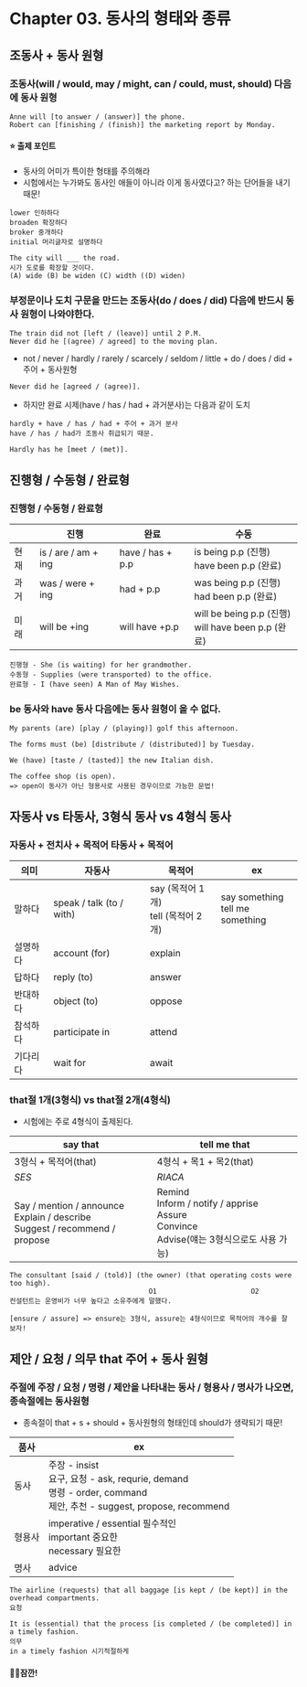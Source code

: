 # Chapter 03. 동사의 형태와 종류
## 조동사 + 동사 원형
### 조동사(will / would, may / might, can / could, must, should) 다음에 동사 원형
```
Anne will [to answer / (answer)] the phone.
Robert can [finishing / (finish)] the marketing report by Monday.
```
#### ⭐️ 출제 포인트
- 동사의 어미가 특이한 형태를 주의해라
- 시험에서는 누가봐도 동사인 애들이 아니라 이게 동사였다고? 하는 단어들을 내기 때문!
```
lower 인하하다
broaden 확장하다
broker 중개하다
initial 머리글자로 설명하다

The city will ___ the road.
시가 도로를 확장할 것이다.
(A) wide (B) be widen (C) width ((D) widen)
```
### 부정문이나 도치 구문을 만드는 조동사(do / does / did) 다음에 반드시 동사 원형이 나와야한다.
```
The train did not [left / (leave)] until 2 P.M.
Never did he [(agree) / agreed] to the moving plan.
```
- not / never / hardly / rarely / scarcely / seldom / little + do / does / did + 주어 + 동사원형
```
Never did he [agreed / (agree)].
```
- 하지만 완료 시제(have / has / had + 과거분사)는 다음과 같이 도치
```
hardly + have / has / had + 주어 + 과거 분사
have / has / had가 조동사 취급되기 때문.

Hardly has he [meet / (met)].
```
## 진행형 / 수동형 / 완료형
### 진행형 / 수동형 / 완료형
|  | 진행 | 완료 | 수동 |
| ---- | ---- | ---- | ---- |
| 현재 | is / are / am + ing | have / has + p.p | is being p.p (진행)<br>have been p.p (완료) |
| 과거 | was / were + ing | had + p.p | was being p.p (진행)<br>had been p.p (완료) |
| 미래 | will be +ing | will have +p.p | will be being p.p (진행)<br>will have been p.p (완료) |
```
진행형 - She (is waiting) for her grandmother.
수동형 - Supplies (were transported) to the office.
완료형 - I (have seen) A Man of May Wishes.
```
### be 동사와 have 동사 다음에는 동사 원형이 올 수 없다.
```
My parents (are) [play / (playing)] golf this afternoon.

The forms must (be) [distribute / (distributed)] by Tuesday.

We (have) [taste / (tasted)] the new Italian dish.

The coffee shop (is open).
=> open이 동사가 아닌 형용사로 사용된 경우이므로 가능한 문법!
```
## 자동사 vs 타동사, 3형식 동사 vs 4형식 동사
### 자동사 + 전치사 + 목적어 타동사 + 목적어
| 의미 | 자동사 | 목적어 | ex |
| ---- | ---- | ---- | ---- |
| 말하다 | speak / talk (to / with) | say (목적어 1개)<br>tell (목적어 2개) | say something<br>tell me something |
| 설명하다 | account (for) | explain |  |
| 답하다 | reply (to) | answer |  |
| 반대하다 | object (to) | oppose |  |
| 참석하다 | participate in | attend |  |
| 기다리다 | wait for | await |  |
### that절 1개(3형식) vs that절 2개(4형식)
- 시험에는 주로 4형식이 출제된다.

| say that | tell me that |
| ---- | ---- |
| 3형식 + 목적어(that) | 4형식 + 목1 + 목2(that) |
| *SES* | *RIACA* |
| Say / mention / announce<br>Explain / describe<br>Suggest / recommend / propose | Remind<br>Inform / notify / apprise<br>Assure<br>Convince<br>Advise(얘는 3형식으로도 사용 가능) |
```
The consultant [said / (told)] (the owner) (that operating costs were too high).
								  O1                       O2
컨설턴트는 운영비가 너무 높다고 소유주에게 말했다.

[ensure / assure] => ensure는 3형식, assure는 4형식이므로 목적어의 개수를 잘 보자!
```
## 제안 / 요청 / 의무 that 주어 + 동사 원형
### 주절에 주장 / 요청 / 명령 / 제안을 나타내는 동사 / 형용사 / 명사가 나오면, 종속절에는 동사원형
- 종속절이 that + s + should + 동사원형의 형태인데 should가 생략되기 때문!

| 품사 | ex |
| ---- | ---- |
| 동사 | 주장 - insist<br>요구, 요청 - ask, requrie, demand<br>명령 - order, command<br>제안, 추천 - suggest, propose, recommend |
| 형용사 | imperative / essential 필수적인<br>important 중요한<br>necessary 필요한 |
| 명사 | advice |
```
The airline (requests) that all baggage [is kept / (be kept)] in the overhead compartments.
요청

It is (essential) that the process [is completed / (be completed)] in a timely fashion.
의무
in a timely fashion 시기적절하게
```
#### ✋🏻잠깐! 